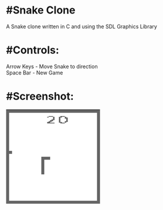 #Snake Clone
=================

A Snake clone written in C and using the SDL Graphics Library

#Controls:
=================
Arrow Keys - Move Snake to direction<br>
Space Bar - New Game
	
#Screenshot:
=================
![Screenshot1](screenshot/screenshot1.png)
